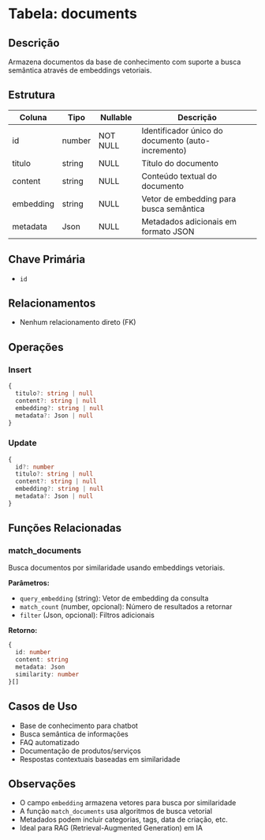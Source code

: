 # Tabela: documents

## Descrição
Armazena documentos da base de conhecimento com suporte a busca semântica através de embeddings vetoriais.

## Estrutura

| Coluna | Tipo | Nullable | Descrição |
|--------|------|----------|-----------|
| id | number | NOT NULL | Identificador único do documento (auto-incremento) |
| titulo | string | NULL | Título do documento |
| content | string | NULL | Conteúdo textual do documento |
| embedding | string | NULL | Vetor de embedding para busca semântica |
| metadata | Json | NULL | Metadados adicionais em formato JSON |

## Chave Primária
- `id`

## Relacionamentos
- Nenhum relacionamento direto (FK)

## Operações

### Insert
```typescript
{
  titulo?: string | null
  content?: string | null
  embedding?: string | null
  metadata?: Json | null
}
```

### Update
```typescript
{
  id?: number
  titulo?: string | null
  content?: string | null
  embedding?: string | null
  metadata?: Json | null
}
```

## Funções Relacionadas

### match_documents
Busca documentos por similaridade usando embeddings vetoriais.

**Parâmetros:**
- `query_embedding` (string): Vetor de embedding da consulta
- `match_count` (number, opcional): Número de resultados a retornar
- `filter` (Json, opcional): Filtros adicionais

**Retorno:**
```typescript
{
  id: number
  content: string
  metadata: Json
  similarity: number
}[]
```

## Casos de Uso
- Base de conhecimento para chatbot
- Busca semântica de informações
- FAQ automatizado
- Documentação de produtos/serviços
- Respostas contextuais baseadas em similaridade

## Observações
- O campo `embedding` armazena vetores para busca por similaridade
- A função `match_documents` usa algoritmos de busca vetorial
- Metadados podem incluir categorias, tags, data de criação, etc.
- Ideal para RAG (Retrieval-Augmented Generation) em IA

